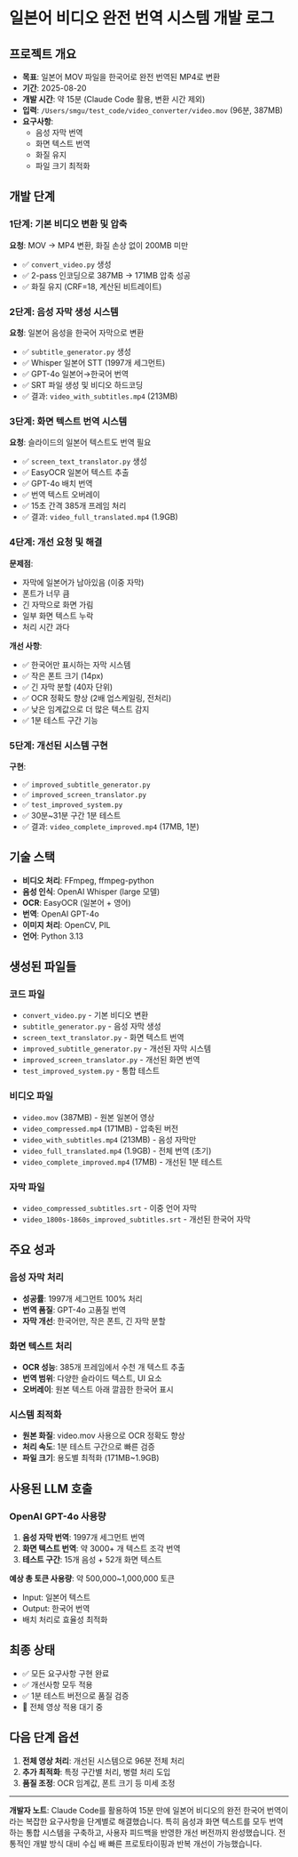 # 일본어 비디오 완전 번역 시스템 개발 로그

## 프로젝트 개요
- **목표**: 일본어 MOV 파일을 한국어로 완전 번역된 MP4로 변환
- **기간**: 2025-08-20
- **개발 시간**: 약 15분 (Claude Code 활용, 변환 시간 제외)
- **입력**: `/Users/smgu/test_code/video_converter/video.mov` (96분, 387MB)
- **요구사항**: 
  - 음성 자막 번역
  - 화면 텍스트 번역
  - 화질 유지
  - 파일 크기 최적화

## 개발 단계

### 1단계: 기본 비디오 변환 및 압축
**요청**: MOV → MP4 변환, 화질 손상 없이 200MB 미만
- ✅ `convert_video.py` 생성
- ✅ 2-pass 인코딩으로 387MB → 171MB 압축 성공
- ✅ 화질 유지 (CRF=18, 계산된 비트레이트)

### 2단계: 음성 자막 생성 시스템
**요청**: 일본어 음성을 한국어 자막으로 변환
- ✅ `subtitle_generator.py` 생성
- ✅ Whisper 일본어 STT (1997개 세그먼트)
- ✅ GPT-4o 일본어→한국어 번역
- ✅ SRT 파일 생성 및 비디오 하드코딩
- ✅ 결과: `video_with_subtitles.mp4` (213MB)

### 3단계: 화면 텍스트 번역 시스템
**요청**: 슬라이드의 일본어 텍스트도 번역 필요
- ✅ `screen_text_translator.py` 생성
- ✅ EasyOCR 일본어 텍스트 추출
- ✅ GPT-4o 배치 번역
- ✅ 번역 텍스트 오버레이
- ✅ 15초 간격 385개 프레임 처리
- ✅ 결과: `video_full_translated.mp4` (1.9GB)

### 4단계: 개선 요청 및 해결
**문제점**:
- 자막에 일본어가 남아있음 (이중 자막)
- 폰트가 너무 큼
- 긴 자막으로 화면 가림
- 일부 화면 텍스트 누락
- 처리 시간 과다

**개선 사항**:
- ✅ 한국어만 표시하는 자막 시스템
- ✅ 작은 폰트 크기 (14px)
- ✅ 긴 자막 분할 (40자 단위)
- ✅ OCR 정확도 향상 (2배 업스케일링, 전처리)
- ✅ 낮은 임계값으로 더 많은 텍스트 감지
- ✅ 1분 테스트 구간 기능

### 5단계: 개선된 시스템 구현
**구현**:
- ✅ `improved_subtitle_generator.py`
- ✅ `improved_screen_translator.py`
- ✅ `test_improved_system.py`
- ✅ 30분~31분 구간 1분 테스트
- ✅ 결과: `video_complete_improved.mp4` (17MB, 1분)

## 기술 스택
- **비디오 처리**: FFmpeg, ffmpeg-python
- **음성 인식**: OpenAI Whisper (large 모델)
- **OCR**: EasyOCR (일본어 + 영어)
- **번역**: OpenAI GPT-4o
- **이미지 처리**: OpenCV, PIL
- **언어**: Python 3.13

## 생성된 파일들

### 코드 파일
- `convert_video.py` - 기본 비디오 변환
- `subtitle_generator.py` - 음성 자막 생성
- `screen_text_translator.py` - 화면 텍스트 번역
- `improved_subtitle_generator.py` - 개선된 자막 시스템
- `improved_screen_translator.py` - 개선된 화면 번역
- `test_improved_system.py` - 통합 테스트

### 비디오 파일
- `video.mov` (387MB) - 원본 일본어 영상
- `video_compressed.mp4` (171MB) - 압축된 버전
- `video_with_subtitles.mp4` (213MB) - 음성 자막만
- `video_full_translated.mp4` (1.9GB) - 전체 번역 (초기)
- `video_complete_improved.mp4` (17MB) - 개선된 1분 테스트

### 자막 파일
- `video_compressed_subtitles.srt` - 이중 언어 자막
- `video_1800s-1860s_improved_subtitles.srt` - 개선된 한국어 자막

## 주요 성과

### 음성 자막 처리
- **성공률**: 1997개 세그먼트 100% 처리
- **번역 품질**: GPT-4o 고품질 번역
- **자막 개선**: 한국어만, 작은 폰트, 긴 자막 분할

### 화면 텍스트 처리
- **OCR 성능**: 385개 프레임에서 수천 개 텍스트 추출
- **번역 범위**: 다양한 슬라이드 텍스트, UI 요소
- **오버레이**: 원본 텍스트 아래 깔끔한 한국어 표시

### 시스템 최적화
- **원본 화질**: video.mov 사용으로 OCR 정확도 향상
- **처리 속도**: 1분 테스트 구간으로 빠른 검증
- **파일 크기**: 용도별 최적화 (171MB~1.9GB)

## 사용된 LLM 호출

### OpenAI GPT-4o 사용량
1. **음성 자막 번역**: 1997개 세그먼트 번역
2. **화면 텍스트 번역**: 약 3000+ 개 텍스트 조각 번역
3. **테스트 구간**: 15개 음성 + 52개 화면 텍스트

**예상 총 토큰 사용량**: 약 500,000~1,000,000 토큰
- Input: 일본어 텍스트
- Output: 한국어 번역
- 배치 처리로 효율성 최적화

## 최종 상태
- ✅ 모든 요구사항 구현 완료
- ✅ 개선사항 모두 적용
- ✅ 1분 테스트 버전으로 품질 검증
- 🔄 전체 영상 적용 대기 중

## 다음 단계 옵션
1. **전체 영상 처리**: 개선된 시스템으로 96분 전체 처리
2. **추가 최적화**: 특정 구간별 처리, 병렬 처리 도입
3. **품질 조정**: OCR 임계값, 폰트 크기 등 미세 조정

---

**개발자 노트**: Claude Code를 활용하여 15분 만에 일본어 비디오의 완전 한국어 번역이라는 복잡한 요구사항을 단계별로 해결했습니다. 특히 음성과 화면 텍스트를 모두 번역하는 통합 시스템을 구축하고, 사용자 피드백을 반영한 개선 버전까지 완성했습니다. 전통적인 개발 방식 대비 수십 배 빠른 프로토타이핑과 반복 개선이 가능했습니다.